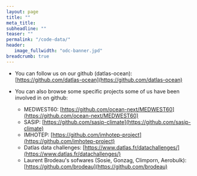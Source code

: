 ```yaml
---
layout: page
title: ""
meta_title: 
subheadline: ""
teaser: ""
permalink: "/code-data/"
header:
   image_fullwidth: "odc-banner.jpd"
breadcrumb: true
---
```


* You can follow us on our github (datlas-ocean): [https://github.com/datlas-ocean](https://github.com/datlas-ocean)

* You can also browse some specific projects some of us have been involved in on github:
   * MEDWEST60: [https://github.com/ocean-next/MEDWEST60](https://github.com/ocean-next/MEDWEST60)
   * SASIP: [https://github.com/sasip-climate](https://github.com/sasip-climate)
   * IMHOTEP: [https://github.com/imhotep-project](https://github.com/imhotep-project)
   * Datlas data challenges: [https://www.datlas.fr/datachallenges/](https://www.datlas.fr/datachallenges/)
   * Laurent Brodeau's sofwares (Sosie, Gonzag, Climporn, Aerobulk): [https://github.com/brodeau](https://github.com/brodeau)
